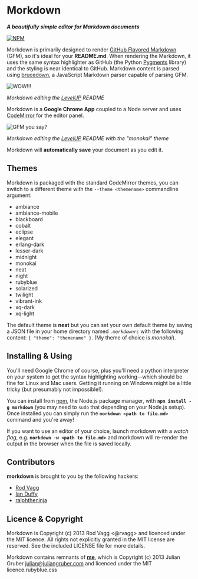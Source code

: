# Morkdown

***A beautifully simple editor for Markdown documents***

[![NPM](https://nodei.co/npm/morkdown.png?compact=true)](https://nodei.co/npm/morkdown/)

Morkdown is primarily designed to render [GitHub Flavored Markdown](http://github.github.com/github-flavored-markdown/) (GFM), so it's ideal for your **README.md**. When rendering the Markdown, it uses the same syntax highlighter as GitHub (the Python [Pygments](http://pygments.org/) library) and the styling is near identical to GitHub. Markdown content is parsed using [brucedown](https://github.com/rvagg/node-brucedown/), a JavaScript Markdown parser capable of parsing GFM.

![WOW!!!](https://github.com/rvagg/morkdown/blob/gh-pages/screenshot-1.png)

*Morkdown editing the [LevelUP](https://github.com/rvagg/node-levelup) README*

Morkdown is a **Google Chrome App** coupled to a Node server and uses [CodeMirror](http://codemirror.net) for the editor panel.

![GFM you say?](https://github.com/rvagg/morkdown/blob/gh-pages/screenshot-2.png)

*Morkdown editing the [LevelUP](https://github.com/rvagg/node-levelup) README with the "monokai" theme*

Morkdown will **automatically save** your document as you edit it.

## Themes

Morkdown is packaged with the standard CodeMirror themes, you can switch to a different theme with the `--theme <themename>` commandline argument:

  * ambiance
  * ambiance-mobile
  * blackboard
  * cobalt
  * eclipse
  * elegant
  * erlang-dark
  * lesser-dark
  * midnight
  * monokai
  * neat
  * night
  * rubyblue
  * solarized
  * twilight
  * vibrant-ink
  * xq-dark
  * xq-light

The default theme is **neat** but you can set your own default theme by saving a JSON file in your home directory named *`.morkdownrc`* with the following content: `{ "theme": "themename" }`. (My theme of choice is *monokai*).

## Installing & Using

You'll need Google Chrome of course, plus you'll need a python interpreter on your system to get the syntax highlighting working&mdash;which should be fine for Linux and Mac users. Getting it running on Windows might be a little tricky (but presumably not impossible!).

You can install from [npm](http://npmjs.org), the Node.js package manager, with **`npm install -g morkdown`** (you may need to `sudo` that depending on your Node.js setup). Once installed you can simply run the **`morkdown <path to file.md>`** command and you're away!

If you want to use an editor of your choice, launch morkdown with a *watch flag*, e.g. **`morkdown -w <path to file.md>`** and morkdown will re-render the output in the browser when the file is saved locally.

## Contributors

**morkdown** is brought to you by the following hackers:

 * [Rod Vagg](https://github.com/rvagg)
 * [Ian Duffy](https://github.com/imduffy15)
 * [ralphtheninja](https://github.com/ralphtheninja)

## Licence & Copyright

Morkdown is Copyright (c) 2013 Rod Vagg <@rvagg> and licenced under the MIT licence. All rights not explicitly granted in the MIT license are reserved. See the included LICENSE file for more details.

Morkdown contains remnants of **[me](http://github.com/juliangruber/me/)**, which is Copyright (c) 2013 Julian Gruber <julian@juliangruber.com> and licenced under the MIT licence.rubyblue.css
